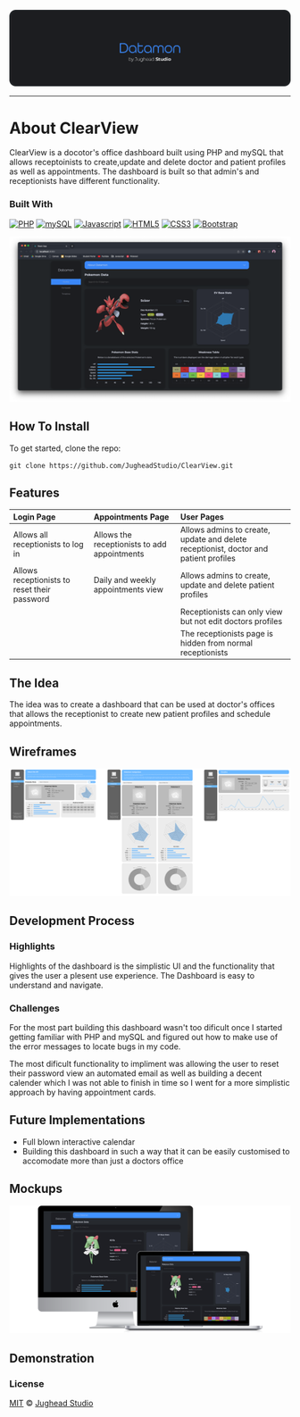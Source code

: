 ![Datamon Header Image](https://github.com/JugheadStudio/Github-assets/blob/main/Datamon/Github-header-blue.png)

- - - -

# About ClearView

ClearView is a docotor's office dashboard built using PHP and mySQL that allows receptoinists to create,update and delete doctor and patient profiles as well as appointments. The dashboard is built so that admin's and receptionists have different functionality.

### Built With
[![PHP](https://img.shields.io/badge/PHP-777BB4?style=for-the-badge&logo=php&logoColor=white)](https://www.php.net/)
[![mySQL](https://img.shields.io/badge/MySQL-00000F?style=for-the-badge&logo=mysql&logoColor=white)](https://www.mysql.com/)
[![Javascript](https://img.shields.io/badge/JavaScript-323330?style=for-the-badge&logo=javascript&logoColor=F7DF1E)](https://www.javascript.com/)
[![HTML5](https://img.shields.io/badge/HTML5-E34F26?style=for-the-badge&logo=html5&logoColor=white)](https://www.w3.org/html/)
[![CSS3](https://img.shields.io/badge/CSS3-1572B6?style=for-the-badge&logo=css3&logoColor=white)](https://www.w3.org/Style/CSS/Overview.en.html)
[![Bootstrap](https://img.shields.io/badge/Bootstrap-563D7C?style=for-the-badge&logo=bootstrap&logoColor=white)](https://getbootstrap.com/)

![Datamon Screenshot](https://github.com/JugheadStudio/Github-assets/blob/main/Datamon/datamon-screenshot.png)

## How To Install

To get started, clone the repo:
```
git clone https://github.com/JugheadStudio/ClearView.git
```

## Features

| Login Page | Appointments Page | User Pages |
| :--- | :--- | :--- |
| Allows all receptionists to log in | Allows the receptionists to add appointments | Allows admins to create, update and delete receptionist, doctor and patient profiles |
| Allows receptionists to reset their password | Daily and weekly appointments view | Allows admins to create, update and delete patient profiles |
|  |  | Receptionists can only view but not edit doctors profiles |
|  |  | The receptionists page is hidden from normal receptionists |

## The Idea

The idea was to create a dashboard that can be used at doctor's offices that allows the receptionist to create new patient profiles and schedule appointments.

## Wireframes

![Wireframe](https://github.com/JugheadStudio/Github-assets/blob/main/Datamon/wireframes.png)

## Development Process

### Highlights
Highlights of the dashboard is the simplistic UI and the functionality that gives the user a plesent use experience.
The Dashboard is easy to understand and navigate.

### Challenges
For the most part building this dashboard wasn't too dificult once I started getting familiar with PHP and mySQL and figured out how to make use of the error messages to locate bugs in my code.

The most dificult functionality to impliment was allowing the user to reset their password view an automated email as well as building a decent calender which I was not able to finish in time so I went for a more simplistic approach by having appointment cards.

## Future Implementations

* Full blown interactive calendar
* Building this dashboard in such a way that it can be easily customised to accomodate more than just a doctors office

## Mockups

![Javascript](https://github.com/JugheadStudio/Github-assets/blob/main/Datamon/devices.png)

## Demonstration

### License
[MIT](LICENSE) © [Jughead Studio](https://github.com/JugheadStudio)

